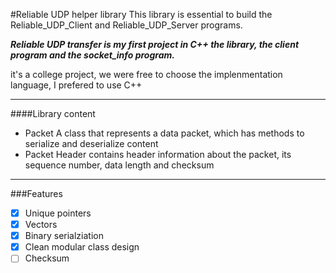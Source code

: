 #Reliable UDP helper library
This library is essential to build the Reliable_UDP_Client  and Reliable_UDP_Server programs.

***Reliable UDP transfer is my first project in C++ the library, the client program and the socket_info program.***

it's a college project, we were free to choose the implenmentation language, I prefered to use C++

***

####Library content
- Packet
A class that represents a data packet, which has methods to serialize and deserialize content
- Packet Header
contains header information about the packet, its sequence number, data length and checksum

***

###Features
-  [x]  Unique pointers
- [x] Vectors
- [x] Binary serialziation
- [x] Clean modular class design
- [ ] Checksum